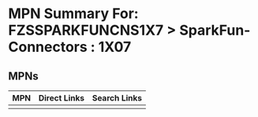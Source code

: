 



# MPN Summary For: FZSSPARKFUNCNS1X7 > SparkFun-Connectors : 1X07

## MPNs
  

|MPN|Direct Links|Search Links|
| :--- | :--- | :--- |
||||
